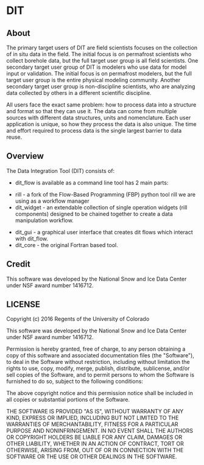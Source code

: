 DIT
=====================

## About

The primary target users of DIT are field scientists focuses on the collection of in situ data in the field.  The initial focus is on permafrost scientists who collect borehole data, but the full target user group is all field scientists.  One secondary target user group of DIT is modelers who use data for model input or validation.  The initial focus is on permafrost modelers, but the full target user group is the entire physical modeling community.  Another secondary target user group is non-discipline scientists, who are analyzing data collected by others in a different scientific discipline.

All users face the exact same problem: how to process data into a structure and format so that they can use it.  The data can come from multiple sources with different data structures, units and nomenclature.  Each user application is unique, so how they process the data is also unique.  The time and effort required to process data is the single largest barrier to data reuse.

## Overview

The Data Integration Tool (DIT) consists of:

*   dit_flow is available as a command line tool has 2 main parts:
   + rill - a fork of the Flow-Based Programming (FBP) python tool rill we are using as a workflow manager
   + dit_widget - an extendable collection of single operation widgets (rill components) designed to be chained together to create a data manipulation workflow.
* dit_gui - a graphical user interface that creates dit flows which interact with dit_flow.
* dit_core - the original Fortran based tool.

## Credit

This software was developed by the National Snow and Ice Data Center under NSF award number 1416712.

## LICENSE

Copyright (c) 2016 Regents of the University of Colorado

This software was developed by the National Snow and Ice Data Center under NSF award number 1416712.

Permission is hereby granted, free of charge, to any person obtaining a copy of this
software and associated documentation files (the "Software"), to deal in the Software
without restriction, including without limitation the rights to use, copy, modify, merge,
publish, distribute, sublicense, and/or sell copies of the Software, and to permit persons
to whom the Software is furnished to do so, subject to the following conditions:

The above copyright notice and this permission notice shall be included in all copies or
substantial portions of the Software.

THE SOFTWARE IS PROVIDED "AS IS", WITHOUT WARRANTY OF ANY KIND,
EXPRESS OR IMPLIED, INCLUDING BUT NOT LIMITED TO THE WARRANTIES OF
MERCHANTABILITY, FITNESS FOR A PARTICULAR PURPOSE AND
NONINFRINGEMENT. IN NO EVENT SHALL THE AUTHORS OR COPYRIGHT
HOLDERS BE LIABLE FOR ANY CLAIM, DAMAGES OR OTHER LIABILITY,
WHETHER IN AN ACTION OF CONTRACT, TORT OR OTHERWISE, ARISING
FROM, OUT OF OR IN CONNECTION WITH THE SOFTWARE OR THE USE OR
OTHER DEALINGS IN THE SOFTWARE.


